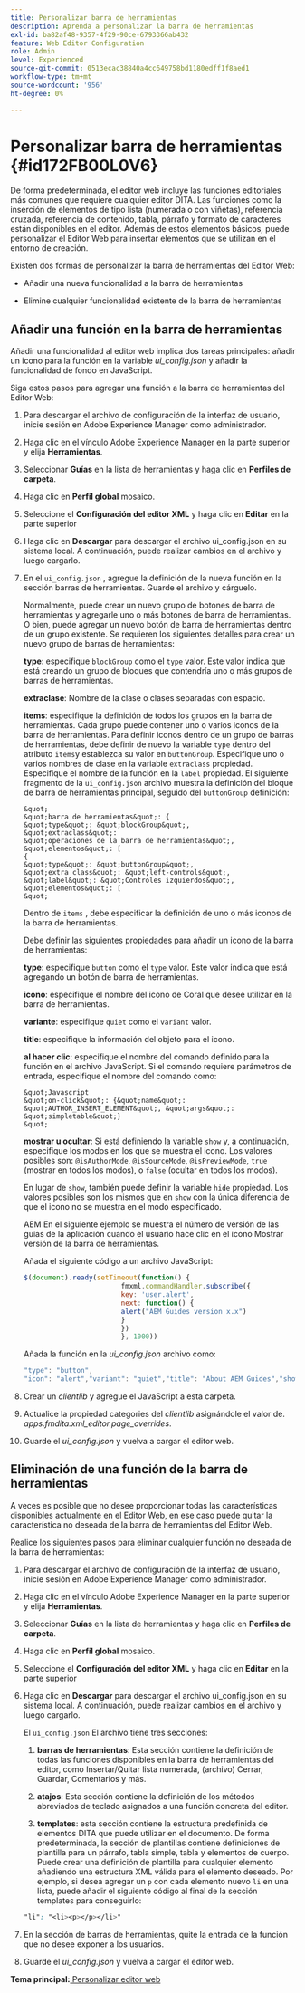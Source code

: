 ```yaml
---
title: Personalizar barra de herramientas
description: Aprenda a personalizar la barra de herramientas
exl-id: ba82af48-9357-4f29-90ce-6793366ab432
feature: Web Editor Configuration
role: Admin
level: Experienced
source-git-commit: 0513ecac38840a4cc649758bd1180edff1f8aed1
workflow-type: tm+mt
source-wordcount: '956'
ht-degree: 0%

---
```


# Personalizar barra de herramientas {#id172FB00L0V6}

De forma predeterminada, el editor web incluye las funciones editoriales más comunes que requiere cualquier editor DITA. Las funciones como la inserción de elementos de tipo lista \(numerada o con viñetas\), referencia cruzada, referencia de contenido, tabla, párrafo y formato de caracteres están disponibles en el editor. Además de estos elementos básicos, puede personalizar el Editor Web para insertar elementos que se utilizan en el entorno de creación.

Existen dos formas de personalizar la barra de herramientas del Editor Web:

- Añadir una nueva funcionalidad a la barra de herramientas

- Elimine cualquier funcionalidad existente de la barra de herramientas


## Añadir una función en la barra de herramientas

Añadir una funcionalidad al editor web implica dos tareas principales: añadir un icono para la función en la variable *ui\_config.json* y añadir la funcionalidad de fondo en JavaScript.

Siga estos pasos para agregar una función a la barra de herramientas del Editor Web:

1. Para descargar el archivo de configuración de la interfaz de usuario, inicie sesión en Adobe Experience Manager como administrador.

1. Haga clic en el vínculo Adobe Experience Manager en la parte superior y elija **Herramientas**.
1. Seleccionar **Guías** en la lista de herramientas y haga clic en **Perfiles de carpeta**.
1. Haga clic en **Perfil global** mosaico.
1. Seleccione el **Configuración del editor XML** y haga clic en **Editar** en la parte superior
1. Haga clic en **Descargar** para descargar el archivo ui\_config.json en su sistema local. A continuación, puede realizar cambios en el archivo y luego cargarlo.
1. En el `ui_config.json` , agregue la definición de la nueva función en la sección barras de herramientas. Guarde el archivo y cárguelo.

   Normalmente, puede crear un nuevo grupo de botones de barra de herramientas y agregarle uno o más botones de barra de herramientas. O bien, puede agregar un nuevo botón de barra de herramientas dentro de un grupo existente. Se requieren los siguientes detalles para crear un nuevo grupo de barras de herramientas:

   **type**: especifique `blockGroup` como el `type` valor. Este valor indica que está creando un grupo de bloques que contendría uno o más grupos de barras de herramientas.

   **extraclase**: Nombre de la clase o clases separadas con espacio.

   **items**: especifique la definición de todos los grupos en la barra de herramientas. Cada grupo puede contener uno o varios iconos de la barra de herramientas. Para definir iconos dentro de un grupo de barras de herramientas, debe definir de nuevo la variable `type` dentro del atributo `items`y establezca su valor en `buttonGroup`. Especifique uno o varios nombres de clase en la variable `extraclass` propiedad. Especifique el nombre de la función en la `label` propiedad. El siguiente fragmento de la `ui_config.json` archivo muestra la definición del bloque de barra de herramientas principal, seguido del `buttonGroup` definición:

       &quot;
       &quot;barra de herramientas&quot;: {
       &quot;type&quot;: &quot;blockGroup&quot;,
       &quot;extraclass&quot;:
       &quot;operaciones de la barra de herramientas&quot;,
       &quot;elementos&quot;: [
       {
       &quot;type&quot;: &quot;buttonGroup&quot;,
       &quot;extra class&quot;: &quot;left-controls&quot;,
       &quot;label&quot;: &quot;Controles izquierdos&quot;,
       &quot;elementos&quot;: [
       &quot;
   
   Dentro de `items` , debe especificar la definición de uno o más iconos de la barra de herramientas.

   Debe definir las siguientes propiedades para añadir un icono de la barra de herramientas:

   **type**: especifique `button` como el `type` valor. Este valor indica que está agregando un botón de barra de herramientas.

   **icono**: especifique el nombre del icono de Coral que desee utilizar en la barra de herramientas.

   **variante**: especifique `quiet` como el `variant` valor.

   **title**: especifique la información del objeto para el icono.

   **al hacer clic**: especifique el nombre del comando definido para la función en el archivo JavaScript. Si el comando requiere parámetros de entrada, especifique el nombre del comando como:

       &quot;Javascript
       &quot;on-click&quot;: {&quot;name&quot;: &quot;AUTHOR_INSERT_ELEMENT&quot;, &quot;args&quot;: &quot;simpletable&quot;}
       &quot;
   
   **mostrar u ocultar**: Si está definiendo la variable `show` y, a continuación, especifique los modos en los que se muestra el icono. Los valores posibles son: `@isAuthorMode`, `@isSourceMode`, `@isPreviewMode`, `true` \(mostrar en todos los modos\), o `false` \(ocultar en todos los modos\).

   En lugar de `show`, también puede definir la variable `hide` propiedad. Los valores posibles son los mismos que en `show` con la única diferencia de que el icono no se muestra en el modo especificado.

   AEM En el siguiente ejemplo se muestra el número de versión de las guías de la aplicación cuando el usuario hace clic en el icono Mostrar versión de la barra de herramientas.

   Añada el siguiente código a un archivo JavaScript:

   ```Javascript
   $(document).ready(setTimeout(function() {
                           fmxml.commandHandler.subscribe({
                           key: 'user.alert',
                           next: function() {
                           alert("AEM Guides version x.x")
                           }
                           })
                           }, 1000))
   ```

   Añada la función en la *ui\_config.json* archivo como:

   ```Javascript
   "type": "button",
   "icon": "alert","variant": "quiet","title": "About AEM Guides","show": "true","on-click": "user.alert"
   ```

1. Crear un *clientlib* y agregue el JavaScript a esta carpeta.

1. Actualice la propiedad categories del *clientlib* asignándole el valor de. *apps.fmdita.xml\_editor.page\_overrides*.

1. Guarde el *ui\_config.json* y vuelva a cargar el editor web.


## Eliminación de una función de la barra de herramientas

A veces es posible que no desee proporcionar todas las características disponibles actualmente en el Editor Web, en ese caso puede quitar la característica no deseada de la barra de herramientas del Editor Web.

Realice los siguientes pasos para eliminar cualquier función no deseada de la barra de herramientas:

1. Para descargar el archivo de configuración de la interfaz de usuario, inicie sesión en Adobe Experience Manager como administrador.

1. Haga clic en el vínculo Adobe Experience Manager en la parte superior y elija **Herramientas**.
1. Seleccionar **Guías** en la lista de herramientas y haga clic en **Perfiles de carpeta**.
1. Haga clic en **Perfil global** mosaico.
1. Seleccione el **Configuración del editor XML** y haga clic en **Editar** en la parte superior
1. Haga clic en **Descargar** para descargar el archivo ui\_config.json en su sistema local. A continuación, puede realizar cambios en el archivo y luego cargarlo.

   El `ui_config.json` El archivo tiene tres secciones:

   1. **barras de herramientas**: Esta sección contiene la definición de todas las funciones disponibles en la barra de herramientas del editor, como Insertar/Quitar lista numerada, \(archivo\) Cerrar, Guardar, Comentarios y más.

   1. **atajos**: Esta sección contiene la definición de los métodos abreviados de teclado asignados a una función concreta del editor.

   1. **templates**: esta sección contiene la estructura predefinida de elementos DITA que puede utilizar en el documento. De forma predeterminada, la sección de plantillas contiene definiciones de plantilla para un párrafo, tabla simple, tabla y elementos de cuerpo. Puede crear una definición de plantilla para cualquier elemento añadiendo una estructura XML válida para el elemento deseado. Por ejemplo, si desea agregar un `p` con cada elemento nuevo `li` en una lista, puede añadir el siguiente código al final de la sección templates para conseguirlo:

   ```css
   "li": "<li><p></p></li>"
   ```

1. En la sección de barras de herramientas, quite la entrada de la función que no desee exponer a los usuarios.

1. Guarde el *ui\_config.json* y vuelva a cargar el editor web.


**Tema principal:**[ Personalizar editor web](conf-web-editor.md)
